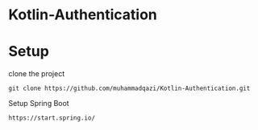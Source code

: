 # Kotlin-Authentication


# Setup

clone the project

```
git clone https://github.com/muhammadqazi/Kotlin-Authentication.git
```

Setup Spring Boot

```
https://start.spring.io/
```
